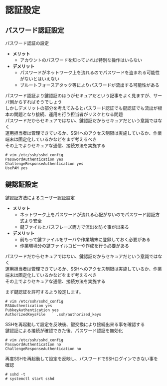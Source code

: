# 認証設定

## パスワード認証設定
パスワード認証の設定  

- **メリット**  
  - アカウントのパスワードを知っていれば特別な操作はいらない  
- **デメリット**  
  - パスワードがネットワーク上を流れるのでパスワードを盗まれる可能性がないとはいえない  
  - ブルートフォースアタック等によりパスワードが流出する可能性がある  

パスワード認証より鍵認証のほうがセキュアだという記事をよく見ますが、サーバ側からすればそうでしょう  
しかしデメリットの部分を考えてみるとパスワード認証でも鍵認証でも流出が根本の問題となり接続、運用を行う担当者がリスクとなる問題  
パスワードだからセキュアではない、鍵認証だからセキュアだという意識ではなく  
運用担当者は管理できているか、SSHへのアクセス制限は実施しているか、作業端末は固定化しているかなどをまず考えるべき  
その上でよりセキュアな通信、接続方法を実施する  

```
# vim /etc/ssh/sshd_config
PasswordAuthentication yes
ChallengeResponseAuthentication yes
UsePAM yes
```

## 鍵認証設定
鍵認証方法によるユーザー認証設定  

- **メリット**  
  - ネットワーク上をパスワードが流れる心配がないのでパスワード認証方式より安全  
  - 鍵ファイルとパスフレーズ両方で流出を防ぐ事が出来る  
- **デメリット**  
  - 前もって鍵ファイルをサーバや作業端末に登録しておく必要がある  
  - 作業環境分の鍵ファイルコピーや作成を行う必要がある  

パスワードだからセキュアではない、鍵認証だからセキュアだという意識ではなく  
運用担当者は管理できているか、SSHへのアクセス制限は実施しているか、作業端末は固定化しているかなどをまず考えるべき  
その上でよりセキュアな通信、接続方法を実施する  

まず鍵認証を許可するよう設定します。  

```
# vim /etc/ssh/sshd_config
RSAAuthentication yes
PubkeyAuthentication yes
AuthorizedKeysFile     .ssh/authorized_keys
```

SSHを再起動して設定を反映後、鍵交換により接続出来る事を確認する  
鍵認証による接続が確認できた後、パスワード認証を無効化  

```
# vim /etc/ssh/sshd_config
PasswordAuthentication no
ChallengeResponseAuthentication no
```

再度SSHを再起動して設定を反映し、パスワードでSSHログインできない事を確認  

```
# sshd -t
# systemctl start sshd
```
